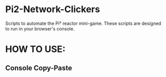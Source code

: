 # Pi2-Network-Clickers

Scripts to automate the Pi² reactor mini-game. These scripts are designed to run in your browser's console.

# HOW TO USE:

## Console Copy-Paste
